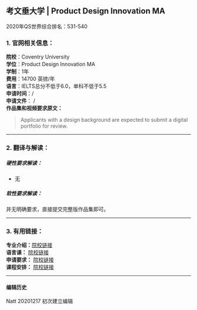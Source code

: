 ## 考文垂大学 | Product Design Innovation MA

2020年QS世界综合排名：531-540



### 1. 官网相关信息：

**院校**：Coventry University  
**学位**：Product Design Innovation MA  
**学制**：1年  
**费用**：14700 英镑/年  
**语言**：IELTS总分不低于6.0，单科不低于5.5  
**申请时间**：/  
**申请文件**： /  
**作品集和视频要求原文：**   

> Applicants with a design background are expected to submit a digital portfolio for review.





---


### 2. 翻译与解读：

##### 硬性要求解读：
- 无

##### 软性要求解读：

并无明确要求，直接提交完整版作品集即可。



---


### 3. 有用链接：

**专业介绍：**[院校链接](https://www.coventry.ac.uk/course-structure/pg/2020-21/fah/product-design-innovation-ma/)  
**语言课：** [院校链接](https://www.coventry.ac.uk/international-students-hub/new-students/courses-and-fees/pre-sessional-english-courses/)  
**申请要求：** [院校链接](https://www.coventry.ac.uk/course-structure/pg/2019-20/fah/industrial-product-design-msc/?visitor=international)  
**课程安排：** [院校链接](https://www.coventry.ac.uk/course-structure/pg/2019-20/fah/industrial-product-design-msc/?visitor=international)  



---


#### 编辑历史

Natt 20201217 初次建立编辑  
